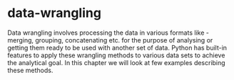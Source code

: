 # data-wrangling
Data wrangling involves processing the data in various formats like - merging, grouping, concatenating etc. for the purpose of analysing or getting them ready to be used with another set of data. Python has built-in features to apply these wrangling methods to various data sets to achieve the analytical goal. In this chapter we will look at few examples describing these methods.

